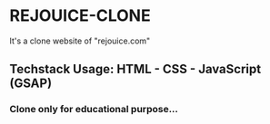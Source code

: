 # REJOUICE-CLONE
It's a clone website of "rejouice.com"

## Techstack Usage: HTML - CSS - JavaScript (GSAP)
### Clone only for educational purpose...
